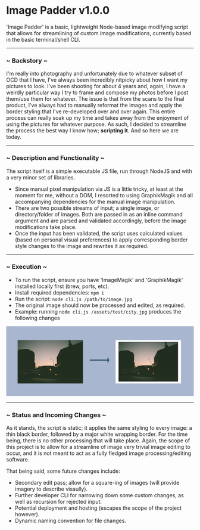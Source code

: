 # Image Padder v1.0.0
'Image Padder' is a basic, lightweight Node-based image modifying script that allows for streamlining of 
custom image modifications, currently based in the basic terminal/shell CLI.
 
---

### ~ Backstory ~
I'm really into photography and unfortunately due to whatever subset of OCD that I have, I've always been
incredibly nitpicky about how I want my pictures to look. I've been shooting for about 4 years and, again,
I have a weirdly particular way I try to frame and compose my photos before I post them/use them for
whatever. The issue is that from the scans to the final product, I've always had to manually reformat 
the images and apply the border styling that I've re-developed over and over again. This entire process
can really soak up my time and takes away from the enjoyment of using the pictures for whatever purpose. 
As such, I decided to streamline the process the best way I know how; **scripting it**. And so here 
we are today. 

---

### ~ Description and Functionality ~
The script itself is a simple executable JS file, run through NodeJS and with a very minor set of 
libraries. 
*   Since manual pixel manipulation via JS is a little tricky, at least at the moment for me, 
    without a DOM, I resorted to using GraphikMagik and all accompanying dependencies for the 
    manual image manipulation. 
*   There are two possible streams of input; a single image, or directory/folder of images. Both are 
    passed in as an inline command argument and are parsed and validated accordingly, before the
    image modifications take place. 
*   Once the input has been validated, the script uses calculated values (based on personal visual 
    preferences) to apply corresponding border style changes to the image and rewrites it as required. 

---

### ~ Execution ~
*   To run the script, ensure you have 'ImageMagik' and 'GraphikMagik' installed locally first (brew, ports, etc).
*   Install required dependencies: `npm i`
*   Run the script: `node cli.js /path/to/image.jpg`
*   The original image should now be processed and edited, as required. 
*   Example: running `node cli.js /assets/test/city.jpg` produces the following changes

![Demo](image-padder-demo.jpg)

---

### ~ Status and Incoming Changes ~ 
As it stands, the script is static; it applies the same styling to every image: a thin black border, 
followed by a major white wrapping border. For the time being, there is no other processing that will
take place. Again, the scope of this project is to allow for a streamline of image very trivial image 
editing to occur, and it is not meant to act as a fully fledged image processing/editing software. 

That being said, some future changes include:
*   Secondary edit pass; allow for a square-ing of images (will provide imagery to describe visaully).
*   Further developer CLI for narrowing down some custom changes, as well as recursion for rejected input.
*   Potential deployment and hosting (escapes the scope of the project however).
*   Dynamic naming convention for file changes. 


